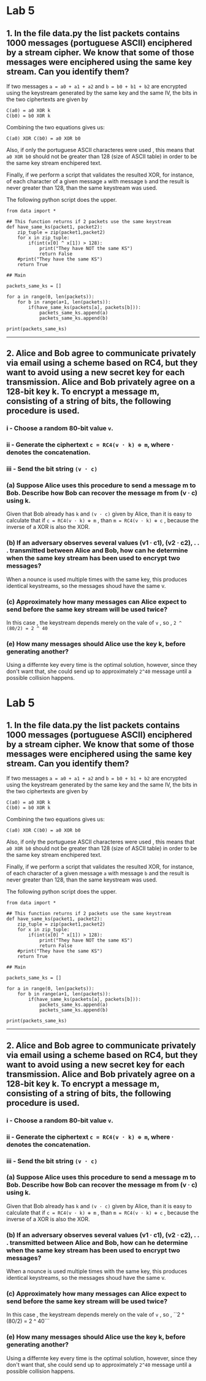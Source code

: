 # Lab 5

## 1. In the file data.py the list packets contains 1000 messages (portuguese ASCII) enciphered by a stream cipher. We know that some of those messages were enciphered using the same key stream. Can you identify them?


If two messages ``a = a0 + a1 + a2`` and ``b = b0 + b1 + b2`` are encrypted using the keystream generated by the same key and the same IV, the bits in the two ciphertexts are given by
```
C(a0) = a0 XOR k
C(b0) = b0 XOR k
```

Combining the two equations gives us:
```
C(a0) XOR C(b0) = a0 XOR b0
```

Also, if only the portuguese ASCII characteres were used , this means that ``a0 XOR b0`` should not be greater than 128 (size of ASCII table) in order to be the same key stream enchipered text.

Finally, if we perform a script that validates the resulted XOR, for instance, of each character of a given message ``a`` with message ``b`` and the result is never greater than 128, than the same keystream was used.

The following python script does the upper.

```
from data import *

## This function returns if 2 packets use the same keystream
def have_same_ks(packet1, packet2):
    zip_tuple = zip(packet1,packet2)
    for x in zip_tuple:
        if(int(x[0] ^ x[1]) > 128):
            print("They have NOT the same KS")
            return False
    #print("They have the same KS")
    return True
    
## Main

packets_same_ks = []

for a in range(0, len(packets)):
    for b in range(a+1, len(packets)):
        if(have_same_ks(packets[a], packets[b])):
            packets_same_ks.append(a)
            packets_same_ks.append(b)
        
print(packets_same_ks)

```
---


## 2. Alice and Bob agree to communicate privately via email using a scheme based on RC4, but they want to avoid using a new secret key for each transmission. Alice and Bob privately agree on a 128-bit key k. To encrypt a message m, consisting of a string of bits, the following procedure is used.

### i - Choose a random 80-bit value ``v``.

### ii - Generate the ciphertext ``c = RC4(v · k) ⊕ m``, where · denotes the concatenation.

### iii - Send the bit string ``(v · c)``

### (a) Suppose Alice uses this procedure to send a message m to Bob. Describe how Bob can recover the message m from (v · c) using k.

Given that Bob already has ``k`` and ``(v · c)`` given by Alice, than it is easy to calculate that if ``c = RC4(v · k) ⊕ m`` , than ``m = RC4(v · k) ⊕ c`` , because the inverse of a XOR is also the XOR.

### (b) If an adversary observes several values (v1 · c1), (v2 · c2), . . . transmitted between Alice and Bob, how can he determine when the same key stream has been used to encrypt two messages?

When a nounce is used multiple times with the same key, this produces identical keystreams, so the messages shoud have the same v.

### (c) Approximately how many messages can Alice expect to send before the same key stream will be used twice?

In this case , the keystream depends merely on the vale of ``v`` , so , ``2 ^ (80/2) = 2 ^ 40``


### (e) How many messages should Alice use the key k, before generating another?

Using a differnte key every time is the optimal solution, however, since they don't want that, she could send up to approximately ``2^40`` message until a possible collision happens.
# Lab 5

## 1. In the file data.py the list packets contains 1000 messages (portuguese ASCII) enciphered by a stream cipher. We know that some of those messages were enciphered using the same key stream. Can you identify them?


If two messages ``a = a0 + a1 + a2`` and ``b = b0 + b1 + b2`` are encrypted using the keystream generated by the same key and the same IV, the bits in the two ciphertexts are given by
```
C(a0) = a0 XOR k
C(b0) = b0 XOR k
```

Combining the two equations gives us:
```
C(a0) XOR C(b0) = a0 XOR b0
```

Also, if only the portuguese ASCII characteres were used , this means that ``a0 XOR b0`` should not be greater than 128 (size of ASCII table) in order to be the same key stream enchipered text.

Finally, if we perform a script that validates the resulted XOR, for instance, of each character of a given message ``a`` with message ``b`` and the result is never greater than 128, than the same keystream was used.

The following python script does the upper.

```
from data import *

## This function returns if 2 packets use the same keystream
def have_same_ks(packet1, packet2):
    zip_tuple = zip(packet1,packet2)
    for x in zip_tuple:
        if(int(x[0] ^ x[1]) > 128):
            print("They have NOT the same KS")
            return False
    #print("They have the same KS")
    return True
    
## Main

packets_same_ks = []

for a in range(0, len(packets)):
    for b in range(a+1, len(packets)):
        if(have_same_ks(packets[a], packets[b])):
            packets_same_ks.append(a)
            packets_same_ks.append(b)
        
print(packets_same_ks)

```
---


## 2. Alice and Bob agree to communicate privately via email using a scheme based on RC4, but they want to avoid using a new secret key for each transmission. Alice and Bob privately agree on a 128-bit key k. To encrypt a message m, consisting of a string of bits, the following procedure is used.

### i - Choose a random 80-bit value ``v``.

### ii - Generate the ciphertext ``c = RC4(v · k) ⊕ m``, where · denotes the concatenation.

### iii - Send the bit string ``(v · c)``

### (a) Suppose Alice uses this procedure to send a message m to Bob. Describe how Bob can recover the message m from (v · c) using k.

Given that Bob already has ``k`` and ``(v · c)`` given by Alice, than it is easy to calculate that if ``c = RC4(v · k) ⊕ m`` , than ``m = RC4(v · k) ⊕ c`` , because the inverse of a XOR is also the XOR.

### (b) If an adversary observes several values (v1 · c1), (v2 · c2), . . . transmitted between Alice and Bob, how can he determine when the same key stream has been used to encrypt two messages?

When a nounce is used multiple times with the same key, this produces identical keystreams, so the messages shoud have the same v.

### (c) Approximately how many messages can Alice expect to send before the same key stream will be used twice?

In this case , the keystream depends merely on the vale of ``v`` , so , ``2 ^ (80/2) = 2 ^ 40```


### (e) How many messages should Alice use the key k, before generating another?

Using a differnte key every time is the optimal solution, however, since they don't want that, she could send up to approximately ``2^40`` message until a possible collision happens.